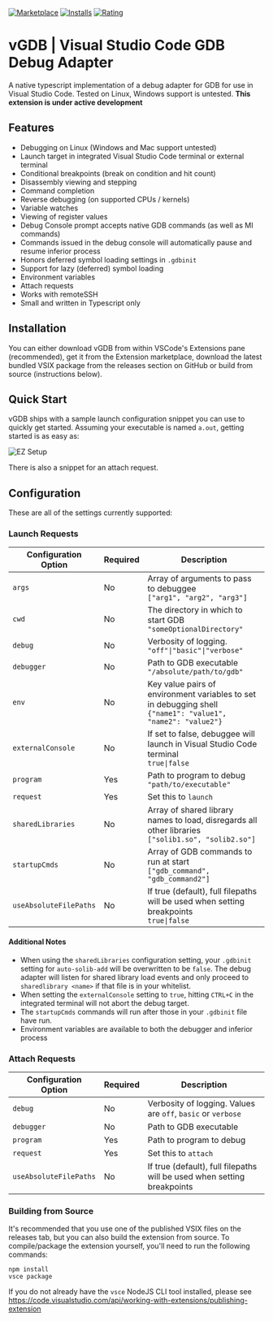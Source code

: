 [![Marketplace](https://vsmarketplacebadge.apphb.com/version-short/penagos.vgdb.svg)](https://marketplace.visualstudio.com/items?itemName=penagos.vgdb)
[![Installs](https://vsmarketplacebadge.apphb.com/installs-short/penagos.vgdb.svg)](https://marketplace.visualstudio.com/items?itemName=penagos.vgdb)
[![Rating](https://vsmarketplacebadge.apphb.com/rating-short/penagos.vgdb.svg)](https://marketplace.visualstudio.com/items?itemName=penagos.vgdb&ssr=false#review-details)
# vGDB | Visual Studio Code GDB Debug Adapter

A native typescript implementation of a debug adapter for GDB for use in Visual Studio Code. Tested on Linux, Windows support is untested. **This extension is under active development**

## Features

- Debugging on Linux (Windows and Mac support untested)
- Launch target in integrated Visual Studio Code terminal or external terminal
- Conditional breakpoints (break on condition and hit count)
- Disassembly viewing and stepping
- Command completion
- Reverse debugging (on supported CPUs / kernels)
- Variable watches
- Viewing of register values
- Debug Console prompt accepts native GDB commands (as well as MI commands)
- Commands issued in the debug console will automatically pause and resume inferior process
- Honors deferred symbol loading settings in `.gdbinit`
- Support for lazy (deferred) symbol loading
- Environment variables
- Attach requests
- Works with remoteSSH
- Small and written in Typescript only

## Installation

You can either download vGDB from within VSCode's Extensions pane (recommended), get it from the Extension marketplace, download the latest bundled VSIX package from the releases section on GitHub or build from source (instructions below).
## Quick Start

vGDB ships with a sample launch configuration snippet you can use to quickly get started. Assuming your executable is named `a.out`, getting started is as easy as:

![EZ Setup](resources/ezsetup.gif)

There is also a snippet for an attach request.

## Configuration

These are all of the settings currently supported:

### Launch Requests

| Configuration Option  | Required | Description                                                              |
| --------------------- |----------|--------------------------------------------------------------------------|
| `args`                | No       | Array of arguments to pass to debuggee<br>```["arg1", "arg2", "arg3"]``` |
| `cwd`                 | No       | The directory in which to start GDB<br>```"someOptionalDirectory"```     |
| `debug`               | No       | Verbosity of logging.<br>```"off"\|"basic"\|"verbose"```                 |
| `debugger`            | No       | Path to GDB executable<br>```"/absolute/path/to/gdb"```                  |
| `env`                 | No       | Key value pairs of environment variables to set in debugging shell<br>```{"name1": "value1", "name2": "value2"}``` |
| `externalConsole`     | No       | If set to false, debuggee will launch in Visual Studio Code terminal<br>```true\|false``` |
| `program`             | Yes      | Path to program to debug<br>```"path/to/executable"```                   |
| `request`             | Yes      | Set this to `launch`                                                     |
| `sharedLibraries`     | No       | Array of shared library names to load, disregards all other libraries<br>```["solib1.so", "solib2.so"]``` |
| `startupCmds`         | No       | Array of GDB commands to run at start<br>```["gdb_command", "gdb_command2"]``` |
| `useAbsoluteFilePaths`| No       | If true (default), full filepaths will be used when setting breakpoints<br>```true\|false``` |


#### Additional Notes
- When using the `sharedLibraries` configuration setting, your `.gdbinit` setting for `auto-solib-add` will be overwritten to be `false`. The debug adapter will listen for shared library load events and only proceed to `sharedlibrary <name>` if that file is in your whitelist.
- When setting the `externalConsole` setting to `true`, hitting `CTRL+C` in the integrated terminal will not abort the debug target.
- The `startupCmds` commands will run after those in your `.gdbinit` file have run.
- Environment variables are available to both the debugger and inferior process

### Attach Requests

| Configuration Option  | Required | Description                                                              |
| --------------------- |----------|--------------------------------------------------------------------------|
| `debug`               | No       | Verbosity of logging. Values are `off`, `basic` or `verbose`             |
| `debugger`            | No       | Path to GDB executable                                                   |
| `program`             | Yes      | Path to program to debug                                                 |
| `request`             | Yes      | Set this to `attach`                                                     |
| `useAbsoluteFilePaths`| No       | If true (default), full filepaths will be used when setting breakpoints  |

### Building from Source

It's recommended that you use one of the published VSIX files on the releases tab, but you can also build the extension from source. To compile/package the extension yourself, you'll need to run the following commands:

```
npm install
vsce package
```

If you do not already have the `vsce` NodeJS CLI tool installed, please see https://code.visualstudio.com/api/working-with-extensions/publishing-extension
